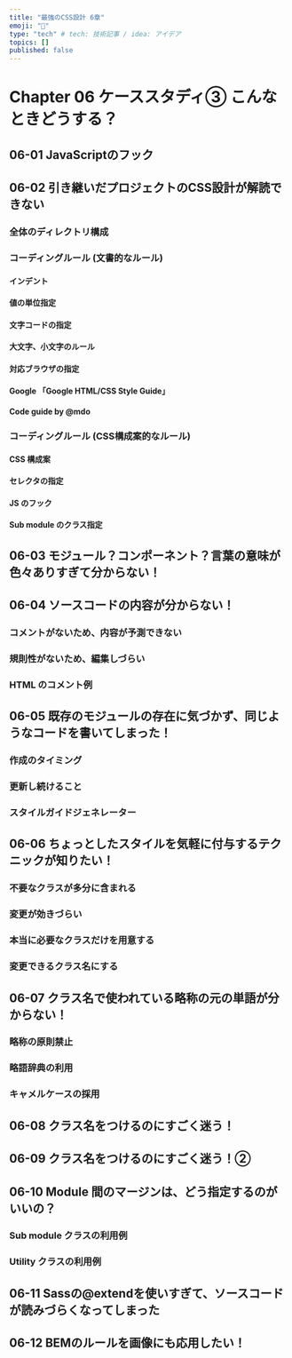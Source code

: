 ```yaml
---
title: "最強のCSS設計 6章"
emoji: "🕌"
type: "tech" # tech: 技術記事 / idea: アイデア
topics: []
published: false
---
```



# Chapter 06 ケーススタディ③ こんなときどうする？


## 06-01 JavaScriptのフック

## 06-02 引き継いだプロジェクトのCSS設計が解読できない


### 全体のディレクトリ構成

### コーディングルール (文書的なルール)


#### インデント

#### 値の単位指定

#### 文字コードの指定

#### 大文字、小文字のルール

#### 対応ブラウザの指定

#### Google 「Google HTML/CSS Style Guide」

#### Code guide by @mdo


### コーディングルール (CSS構成案的なルール)


#### CSS 構成案

#### セレクタの指定

#### JS のフック

#### Sub module のクラス指定


## 06-03 モジュール？コンポーネント？言葉の意味が色々ありすぎて分からない！

## 06-04 ソースコードの内容が分からない！


### コメントがないため、内容が予測できない

### 規則性がないため、編集しづらい

### HTML のコメント例


## 06-05 既存のモジュールの存在に気づかず、同じようなコードを書いてしまった！


### 作成のタイミング

### 更新し続けること

### スタイルガイドジェネレーター


## 06-06 ちょっとしたスタイルを気軽に付与するテクニックが知りたい！


### 不要なクラスが多分に含まれる

### 変更が効きづらい

### 本当に必要なクラスだけを用意する

### 変更できるクラス名にする


## 06-07 クラス名で使われている略称の元の単語が分からない！


### 略称の原則禁止

### 略語辞典の利用

### キャメルケースの採用


## 06-08 クラス名をつけるのにすごく迷う！

## 06-09 クラス名をつけるのにすごく迷う！②

## 06-10 Module 間のマージンは、どう指定するのがいいの？


### Sub module クラスの利用例

### Utility クラスの利用例


## 06-11 Sassの@extendを使いすぎて、ソースコードが読みづらくなってしまった

## 06-12 BEMのルールを画像にも応用したい！
